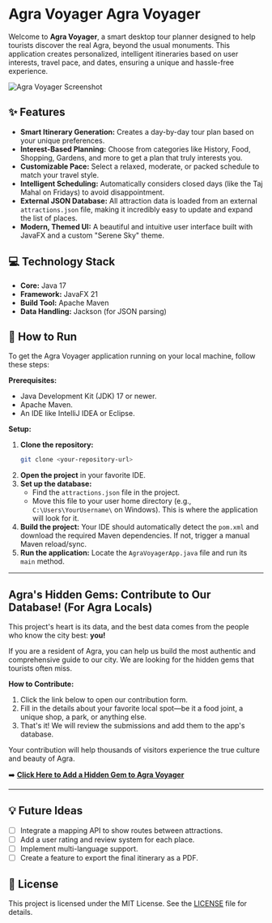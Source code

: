 # Agra Voyager  Agra Voyager 

Welcome to **Agra Voyager**, a smart desktop tour planner designed to help tourists discover the real Agra, beyond the usual monuments. This application creates personalized, intelligent itineraries based on user interests, travel pace, and dates, ensuring a unique and hassle-free experience.

![Agra Voyager Screenshot](https://i.imgur.com/8a023428-5a20-4117-a0ac-3fad9db1ee5e.jpg)

## ✨ Features

-   **Smart Itinerary Generation:** Creates a day-by-day tour plan based on your unique preferences.
-   **Interest-Based Planning:** Choose from categories like History, Food, Shopping, Gardens, and more to get a plan that truly interests you.
-   **Customizable Pace:** Select a relaxed, moderate, or packed schedule to match your travel style.
-   **Intelligent Scheduling:** Automatically considers closed days (like the Taj Mahal on Fridays) to avoid disappointment.
-   **External JSON Database:** All attraction data is loaded from an external `attractions.json` file, making it incredibly easy to update and expand the list of places.
-   **Modern, Themed UI:** A beautiful and intuitive user interface built with JavaFX and a custom "Serene Sky" theme.

## 💻 Technology Stack

-   **Core:** Java 17
-   **Framework:** JavaFX 21
-   **Build Tool:** Apache Maven
-   **Data Handling:** Jackson (for JSON parsing)

## 🚀 How to Run

To get the Agra Voyager application running on your local machine, follow these steps:

**Prerequisites:**
-   Java Development Kit (JDK) 17 or newer.
-   Apache Maven.
-   An IDE like IntelliJ IDEA or Eclipse.

**Setup:**
1.  **Clone the repository:**
    ```bash
    git clone <your-repository-url>
    ```
2.  **Open the project** in your favorite IDE.
3.  **Set up the database:**
    -   Find the `attractions.json` file in the project.
    -   Move this file to your user home directory (e.g., `C:\Users\YourUsername\` on Windows). This is where the application will look for it.
4.  **Build the project:** Your IDE should automatically detect the `pom.xml` and download the required Maven dependencies. If not, trigger a manual Maven reload/sync.
5.  **Run the application:** Locate the `AgraVoyagerApp.java` file and run its `main` method.

---

##  Agra's Hidden Gems: Contribute to Our Database! (For Agra Locals)

This project's heart is its data, and the best data comes from the people who know the city best: **you!**

If you are a resident of Agra, you can help us build the most authentic and comprehensive guide to our city. We are looking for the hidden gems that tourists often miss.

**How to Contribute:**
1.  Click the link below to open our contribution form.
2.  Fill in the details about your favorite local spot—be it a food joint, a unique shop, a park, or anything else.
3.  That's it! We will review the submissions and add them to the app's database.

Your contribution will help thousands of visitors experience the true culture and beauty of Agra.

➡️ **[Click Here to Add a Hidden Gem to Agra Voyager](https://forms.gle/pN5ary3RA5buHy8f7)**

---

## 💡 Future Ideas

-   [ ] Integrate a mapping API to show routes between attractions.
-   [ ] Add a user rating and review system for each place.
-   [ ] Implement multi-language support.
-   [ ] Create a feature to export the final itinerary as a PDF.

## 📄 License

This project is licensed under the MIT License. See the [LICENSE](LICENSE) file for details.
